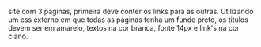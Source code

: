 site com 3 páginas, primeira deve conter os links para as outras. Utilizando um css externo em que todas as páginas tenha um fundo preto, os titulos devem ser em amarelo, textos na cor branca, fonte 14px e link's na cor ciano.